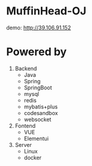 # MuffinHead-OJ
demo: http://39.106.91.152

# Powered by

1. Backend
   - Java 
   - Spring
   - SpringBoot
   - mysql 
   - redis 
   - mybatis+plus
   - codesandbox
   - websocket
2. Fontend
   - VUE
   - Elementui
3. Server
   - Linux
   - docker

